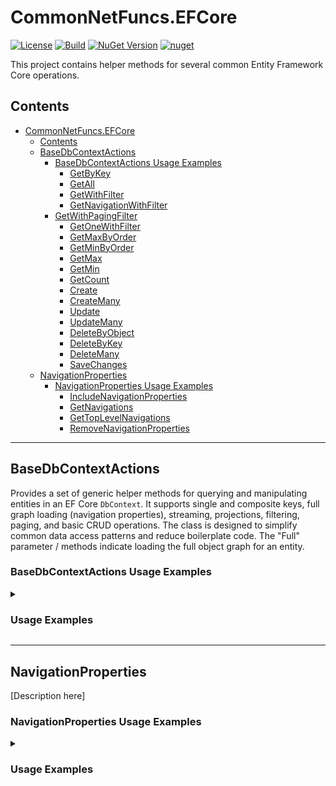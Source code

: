 # CommonNetFuncs.EFCore

[![License](https://img.shields.io/github/license/NickScarpitti/common-net-funcs.svg)](http://opensource.org/licenses/MIT)
[![Build](https://github.com/NickScarpitti/common-net-funcs/actions/workflows/dotnet.yml/badge.svg)](https://github.com/NickScarpitti/common-net-funcs/actions/workflows/dotnet.yml)
[![NuGet Version](https://img.shields.io/nuget/v/CommonNetFuncs.EFCore)](https://www.nuget.org/packages/CommonNetFuncs.EFCore/)
[![nuget](https://img.shields.io/nuget/dt/CommonNetFuncs.EFCore)](https://www.nuget.org/packages/CommonNetFuncs.EFCore/)

This project contains helper methods for several common Entity Framework Core operations.

## Contents

- [CommonNetFuncs.EFCore](#commonnetfuncsefcore)
  - [Contents](#contents)
  - [BaseDbContextActions](#basedbcontextactions)
    - [BaseDbContextActions Usage Examples](#basedbcontextactions-usage-examples)
      - [GetByKey](#getbykey)
      - [GetAll](#getall)
      - [GetWithFilter](#getwithfilter)
      - [GetNavigationWithFilter](#getnavigationwithfilter)
    - [GetWithPagingFilter](#getwithpagingfilter)
      - [GetOneWithFilter](#getonewithfilter)
      - [GetMaxByOrder](#getmaxbyorder)
      - [GetMinByOrder](#getminbyorder)
      - [GetMax](#getmax)
      - [GetMin](#getmin)
      - [GetCount](#getcount)
      - [Create](#create)
      - [CreateMany](#createmany)
      - [Update](#update)
      - [UpdateMany](#updatemany)
      - [DeleteByObject](#deletebyobject)
      - [DeleteByKey](#deletebykey)
      - [DeleteMany](#deletemany)
      - [SaveChanges](#savechanges)
  - [NavigationProperties](#navigationproperties)
    - [NavigationProperties Usage Examples](#navigationproperties-usage-examples)
      - [IncludeNavigationProperties](#includenavigationproperties)
      - [GetNavigations](#getnavigations)
      - [GetTopLevelNavigations](#gettoplevelnavigations)
      - [RemoveNavigationProperties](#removenavigationproperties)

---

## BaseDbContextActions

Provides a set of generic helper methods for querying and manipulating entities in an EF Core `DbContext`. It supports single and composite keys, full graph loading (navigation properties), streaming, projections, filtering, paging, and basic CRUD operations. The class is designed to simplify common data access patterns and reduce boilerplate code. The "Full" parameter / methods indicate loading the full object graph for an entity.

### BaseDbContextActions Usage Examples

<details>
<summary><h3>Usage Examples</h3></summary>

#### GetByKey

Retrieves a single entity by its primary key. Supports both full (with navigation properties) and simple queries.

```cs
public class TestEntity
{
    public int Id { get; set; } // Primary key
    public required string Name { get; set; }
    public DateTime CreatedDate { get; set; }
    public ICollection<TestEntityDetail>? Details { get; set; }
}

// Retrieve an entity by its primary key
BaseDbContextActions<TestEntity, TestDbContext> actions = new(serviceProvider);
TestEntity? entity = await actions.GetByKey(full: false, primaryKey: 1);
```

#### GetAll

Retrieves all entities from the database. Can optionally include navigation properties and control entity tracking.

```cs
public class TestEntity
{
    public int Id { get; set; } // Primary key
    public required string Name { get; set; }
    public DateTime CreatedDate { get; set; }
    public ICollection<TestEntityDetail>? Details { get; set; }
}

// Retrieve all entities, optionally including navigation properties and tracking
BaseDbContextActions<TestEntity, TestDbContext> actions = new(serviceProvider);
List<TestEntity>? entities = await actions.GetAll(full: true, trackEntities: false); // Gets all entities without tracking them
```

#### GetWithFilter

Retrieves entities matching a specified filter expression. Supports full graph loading and projections.

```cs
public class TestEntity
{
    public int Id { get; set; } // Primary key
    public required string Name { get; set; }
    public DateTime CreatedDate { get; set; }
    public ICollection<TestEntityDetail>? Details { get; set; }
}

// Retrieve entities matching a filter
BaseDbContextActions<TestEntity, TestDbContext> actions = new(serviceProvider);
List<TestEntity>? filtered = await actions.GetWithFilter(full: false, whereExpression: x => x.Name == "Target"); // Returns entities where Name == "Target"
```

#### GetNavigationWithFilter

Retrieves entities matching a specified filter expression. Supports full graph loading and projections.

```cs
public class TestEntity
{
    public int Id { get; set; } // Primary key
    public required string Name { get; set; }
    public DateTime CreatedDate { get; set; }
    public ICollection<TestEntityDetail>? Details { get; set; }
}

public class TestEntityDetail
{
    public int Id { get; set; }
    public required string Description { get; set; }
    public int TestEntityId { get; set; }

    [JsonIgnore]
    public TestEntity? TestEntity { get; set; }
}

// Retrieve entities matching a filter
BaseDbContextActions<TestEntity, TestDbContext> actions = new(serviceProvider);

Expression<Func<TestEntityDetail, bool>> where = x => x.TestEntityId == 1;
Expression<Func<TestEntityDetail, TestEntity>> select = x => x.TestEntity!;

List<TestEntity>? filtered = await actions.GetNavigationWithFilter(full: false, where, select); // Returns test entity via navigation property on TestEntityDetail
```

### GetWithPagingFilter

Gets entities matching a specified filter expression by pages with the specified skip and page size parameters.

```cs
public class TestEntity
{
    public int Id { get; set; } // Primary key
    public required string Name { get; set; }
    public DateTime CreatedDate { get; set; }
    public ICollection<TestEntityDetail>? Details { get; set; }
}

public sealed class GenericPagingModel<T> where T : class
{
    public GenericPagingModel()
    {
        Entities = [];
    }
    public List<T> Entities { get; set; }
    public int TotalRecords { get; set; }
}

GenericPagingModel<TestEntity> result = await testContext.GetWithPagingFilter(whereExpression: _ => true, selectExpression: x => x, orderByString: nameof(TestEntity.Id), skip: 1, pageSize: 2); // Skips first match and takes 2nd and 3rd record ordered by Id
```

#### GetOneWithFilter

Retrieves a single entity matching a filter expression. Returns null if not found.

```cs
public class TestEntity
{
    public int Id { get; set; } // Primary key
    public required string Name { get; set; }
    public DateTime CreatedDate { get; set; }
    public ICollection<TestEntityDetail>? Details { get; set; }
}

// Retrieve a single entity by filter
BaseDbContextActions<TestEntity, TestDbContext> actions = new(serviceProvider);
TestEntity? entity = await actions.GetOneWithFilter(x => x.Id == 1); // Returns first entity where Id == 1
```

#### GetMaxByOrder

Retrieves the entity with the maximum value for a specified property, optionally filtered.

```cs
public class TestEntity
{
    public int Id { get; set; } // Primary key
    public required string Name { get; set; }
    public DateTime CreatedDate { get; set; }
    public ICollection<TestEntityDetail>? Details { get; set; }
}

// Retrieve the entity with the maximum Id
BaseDbContextActions<TestEntity, TestDbContext> actions = new(serviceProvider);
TestEntity? maxEntity = await actions.GetMaxByOrder(full: false, whereExpression: _ => true, descendingOrderEpression: x => x.Id);
```

#### GetMinByOrder

Retrieves the entity with the minimum value for a specified property, optionally filtered.

```cs
public class TestEntity
{
    public int Id { get; set; } // Primary key
    public required string Name { get; set; }
    public DateTime CreatedDate { get; set; }
    public ICollection<TestEntityDetail>? Details { get; set; }
}

// Retrieve the entity with the minimum Id
BaseDbContextActions<TestEntity, TestDbContext> actions = new(serviceProvider);
TestEntity? minEntity = await actions.GetMinByOrder(_ => true, x => x.Id);
```

#### GetMax

Returns the maximum value of a specified property for entities matching a filter.

```cs
public class TestEntity
{
    public int Id { get; set; } // Primary key
    public required string Name { get; set; }
    public DateTime CreatedDate { get; set; }
    public ICollection<TestEntityDetail>? Details { get; set; }
}

// Get the maximum Id value
BaseDbContextActions<TestEntity, TestDbContext> actions = new(serviceProvider);
int maxId = await actions.GetMax(_ => true, x => x.Id);
```

#### GetMin

Returns the minimum value of a specified property for entities matching a filter.

```cs
public class TestEntity
{
    public int Id { get; set; } // Primary key
    public required string Name { get; set; }
    public DateTime CreatedDate { get; set; }
    public ICollection<TestEntityDetail>? Details { get; set; }
}

// Get the minimum Id value
BaseDbContextActions<TestEntity, TestDbContext> actions = new(serviceProvider);
int minId = await actions.GetMin(_ => true, x => x.Id);
```

#### GetCount

Returns the count of entities matching a filter.

```cs
// Count all entities
BaseDbContextActions<TestEntity, TestDbContext> actions = new(serviceProvider);
int count = await actions.GetCount(_ => true);
```

#### Create

Adds a new entity to the context.

```cs
public class TestEntity
{
    public int Id { get; set; } // Primary key
    public required string Name { get; set; }
    public DateTime CreatedDate { get; set; }
    public ICollection<TestEntityDetail>? Details { get; set; }
}

// Add a new entity
BaseDbContextActions<TestEntity, TestDbContext> actions = new(serviceProvider);
await actions.Create(new TestEntity { Name = "New" });
await actions.SaveChanges();
```

#### CreateMany

Adds multiple new entities to the context.

```cs
public class TestEntity
{
    public int Id { get; set; } // Primary key
    public required string Name { get; set; }
    public DateTime CreatedDate { get; set; }
    public ICollection<TestEntityDetail>? Details { get; set; }
}

// Add multiple entities
BaseDbContextActions<TestEntity, TestDbContext> actions = new(serviceProvider);
await actions.CreateMany(new List<TestEntity> { new() { Name = "A" }, new() { Name = "B" } });
await actions.SaveChanges();
```

#### Update

Updates an existing entity in the context.

```cs
public class TestEntity
{
    public int Id { get; set; } // Primary key
    public required string Name { get; set; }
    public DateTime CreatedDate { get; set; }
    public ICollection<TestEntityDetail>? Details { get; set; }
}

// Update an entity
BaseDbContextActions<TestEntity, TestDbContext> actions = new(serviceProvider); entity.Name = "Updated";
actions.Update(entity);
await actions.SaveChanges();
```

#### UpdateMany

Updates multiple entities in the context.

```cs
// Update multiple entities
BaseDbContextActions<TestEntity, TestDbContext> actions = new(serviceProvider);
actions.UpdateMany(entities); // Entities here is multiple changed entities
await actions.SaveChanges();
```

#### DeleteByObject

Removes an entity from the context.

```cs
// Delete an entity by object
BaseDbContextActions<TestEntity, TestDbContext> actions = new(serviceProvider);
actions.DeleteByObject(entity);
await actions.SaveChanges();
```

#### DeleteByKey

Removes an entity by its primary key.

```cs
// Delete an entity by key
BaseDbContextActions<TestEntity, TestDbContext> actions = new(serviceProvider);
bool deleted = await actions.DeleteByKey(entity.Id);
await actions.SaveChanges();
```

#### DeleteMany

Removes multiple entities from the context.

```cs
// Delete multiple entities
BaseDbContextActions<TestEntity, TestDbContext> actions = new(serviceProvider);
actions.DeleteMany(entities);
await actions.SaveChanges();
```

#### SaveChanges

Commits all changes made in the context to the database.

```cs
// Save changes to the database
BaseDbContextActions<TestEntity, TestDbContext> actions = new(serviceProvider);
bool success = await actions.SaveChanges();
```

</details>

---

## NavigationProperties

[Description here]

### NavigationProperties Usage Examples

<details>
<summary><h3>Usage Examples</h3></summary>

#### IncludeNavigationProperties

[Method Description here]

```cs
//Code example here
```

#### GetNavigations

[Method Description here]

```cs
//Code example here
```

#### GetTopLevelNavigations

[Method Description here]

```cs
//Code example here
```

#### RemoveNavigationProperties

[Method Description here]

```cs
//Code example here
```

</details>

